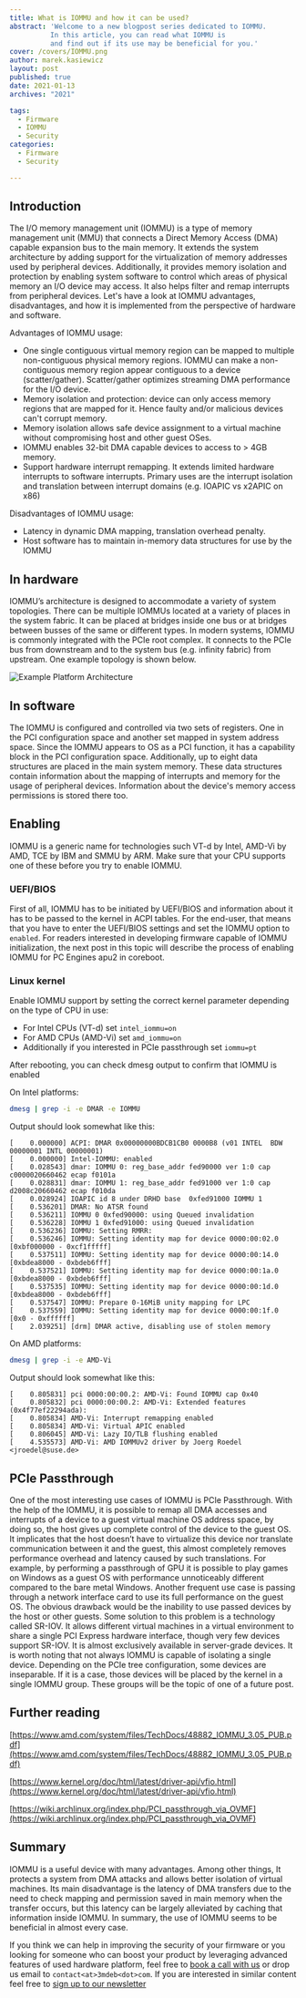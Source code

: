 ```yaml
---
title: What is IOMMU and how it can be used?
abstract: 'Welcome to a new blogpost series dedicated to IOMMU.
          In this article, you can read what IOMMU is
          and find out if its use may be beneficial for you.'
cover: /covers/IOMMU.png
author: marek.kasiewicz
layout: post
published: true
date: 2021-01-13
archives: "2021"

tags:
  - Firmware
  - IOMMU
  - Security
categories:
  - Firmware
  - Security

---
```


## Introduction

The I/O memory management unit (IOMMU) is a type of memory management unit (MMU)
that connects a Direct Memory Access (DMA) capable expansion bus to the main
memory. It extends the system architecture by adding support for the
virtualization of memory addresses used by peripheral devices. Additionally, it
provides memory isolation and protection by enabling system software to control
which areas of physical memory an I/O device may access. It also helps filter
and remap interrupts from peripheral devices. Let's have a look at IOMMU
advantages, disadvantages, and how it is implemented from the perspective of
hardware and software.

Advantages of IOMMU usage:

- One single contiguous virtual memory region can be mapped to multiple non-contiguous
physical memory regions. IOMMU can make a non-contiguous memory region appear
contiguous to a device (scatter/gather). Scatter/gather optimizes streaming DMA
performance for the I/O device.
- Memory isolation and protection: device can only access memory regions that
are mapped for it. Hence faulty and/or malicious devices can't corrupt memory.
- Memory isolation allows safe device assignment to a virtual machine without
compromising host and other guest OSes.
- IOMMU enables 32-bit DMA capable devices to access to > 4GB memory.
- Support hardware interrupt remapping. It extends limited hardware interrupts
to software interrupts. Primary uses are the interrupt isolation and translation
between interrupt domains (e.g. IOAPIC vs x2APIC on x86)

Disadvantages of IOMMU usage:

- Latency in dynamic DMA mapping, translation overhead penalty.
- Host software has to maintain in-memory data structures for use by the IOMMU

## In hardware

IOMMU’s architecture is designed to accommodate a variety of system topologies.
There can be multiple IOMMUs located at a variety of places in the system
fabric. It can be placed at bridges inside one bus or at bridges between busses
of the same or different types. In modern systems, IOMMU is commonly integrated
with the PCIe root complex. It connects to the PCIe bus from downstream and to
the system bus (e.g. infinity fabric) from upstream. One example topology is
shown below.

![Example Platform Architecture](/img/iommu.png) 

## In software

The IOMMU is configured and controlled via two sets of registers. One in the PCI
configuration space and another set mapped in system address space. Since the
IOMMU appears to OS as a PCI function, it has a capability block in the PCI
configuration space. Additionally, up to eight data structures are placed in the
main system memory. These data structures contain information about the mapping
of interrupts and memory for the usage of peripheral devices. Information about
the device's memory access permissions is stored there too.

## Enabling

IOMMU is a generic name for technologies such VT-d by Intel, AMD-Vi by AMD, TCE
by IBM and SMMU by ARM. Make sure that your CPU supports one of these before you
try to enable IOMMU.

### UEFI/BIOS

First of all, IOMMU has to be initiated by UEFI/BIOS and information about it
has to be passed to the kernel in ACPI tables. For the end-user, that means that
you have to enter the UEFI/BIOS settings and set the IOMMU option to `enabled`.
For readers interested in developing firmware capable of IOMMU initialization,
the next post in this topic will describe the process of enabling IOMMU for PC
Engines apu2 in coreboot.

### Linux kernel

Enable IOMMU support by setting the correct kernel parameter depending on the
type of CPU in use:

- For Intel CPUs (VT-d) set `intel_iommu=on`
- For AMD CPUs (AMD-Vi) set `amd_iommu=on`
- Additionally if you interested in PCIe passthrough set `iommu=pt`

After rebooting, you can check dmesg output to confirm that IOMMU is enabled

On Intel platforms:
```sh
dmesg | grep -i -e DMAR -e IOMMU
```
Output should look somewhat like this:
```
[    0.000000] ACPI: DMAR 0x00000000BDCB1CB0 0000B8 (v01 INTEL  BDW      00000001 INTL 00000001)
[    0.000000] Intel-IOMMU: enabled
[    0.028543] dmar: IOMMU 0: reg_base_addr fed90000 ver 1:0 cap c0000020660462 ecap f0101a
[    0.028831] dmar: IOMMU 1: reg_base_addr fed91000 ver 1:0 cap d2008c20660462 ecap f010da
[    0.028924] IOAPIC id 8 under DRHD base  0xfed91000 IOMMU 1
[    0.536201] DMAR: No ATSR found
[    0.536211] IOMMU 0 0xfed90000: using Queued invalidation
[    0.536228] IOMMU 1 0xfed91000: using Queued invalidation
[    0.536236] IOMMU: Setting RMRR:
[    0.536246] IOMMU: Setting identity map for device 0000:00:02.0 [0xbf000000 - 0xcf1fffff]
[    0.537511] IOMMU: Setting identity map for device 0000:00:14.0 [0xbdea8000 - 0xbdeb6fff]
[    0.537521] IOMMU: Setting identity map for device 0000:00:1a.0 [0xbdea8000 - 0xbdeb6fff]
[    0.537535] IOMMU: Setting identity map for device 0000:00:1d.0 [0xbdea8000 - 0xbdeb6fff]
[    0.537547] IOMMU: Prepare 0-16MiB unity mapping for LPC
[    0.537559] IOMMU: Setting identity map for device 0000:00:1f.0 [0x0 - 0xffffff]
[    2.039251] [drm] DMAR active, disabling use of stolen memory
```

On AMD platforms:
```sh
dmesg | grep -i -e AMD-Vi
```
Output should look somewhat like this:
```
[    0.805831] pci 0000:00:00.2: AMD-Vi: Found IOMMU cap 0x40
[    0.805832] pci 0000:00:00.2: AMD-Vi: Extended features (0x4f77ef22294ada):
[    0.805834] AMD-Vi: Interrupt remapping enabled
[    0.805834] AMD-Vi: Virtual APIC enabled
[    0.806045] AMD-Vi: Lazy IO/TLB flushing enabled
[    4.535573] AMD-Vi: AMD IOMMUv2 driver by Joerg Roedel <jroedel@suse.de>
```

## PCIe Passthrough

One of the most interesting use cases of IOMMU is PCIe Passthrough. With the
help of the IOMMU, it is possible to remap all DMA accesses and interrupts of a
device to a guest virtual machine OS address space, by doing so, the host gives
up complete control of the device to the guest OS. It implicates that the host
doesn’t have to virtualize this device nor translate communication between it
and the guest, this almost completely removes performance overhead and latency
caused by such translations. For example, by performing a passthrough of GPU it
is possible to play games on Windows as a guest OS with performance unnoticeably
different compared to the bare metal Windows. Another frequent use case is
passing through a network interface card to use its full performance on the
guest OS. The obvious drawback would be the inability to use passed devices by
the host or other guests. Some solution to this problem is a technology called
SR-IOV. It allows different virtual machines in a virtual environment to share a
single PCI Express hardware interface, though very few devices support SR-IOV.
It is almost exclusively available in server-grade devices. It is worth noting
that not always IOMMU is capable of isolating a single device. Depending on the
PCIe tree configuration, some devices are inseparable. If it is a case, those
devices will be placed by the kernel in a single IOMMU group. These groups will
be the topic of one of a future post.

## Further reading

[https://www.amd.com/system/files/TechDocs/48882_IOMMU_3.05_PUB.pdf](https://www.amd.com/system/files/TechDocs/48882_IOMMU_3.05_PUB.pdf)

[https://www.kernel.org/doc/html/latest/driver-api/vfio.html](https://www.kernel.org/doc/html/latest/driver-api/vfio.html)

[https://wiki.archlinux.org/index.php/PCI_passthrough_via_OVMF](https://wiki.archlinux.org/index.php/PCI_passthrough_via_OVMF)

## Summary

IOMMU is a useful device with many advantages. Among other things, It protects a
system from DMA attacks and allows better isolation of virtual machines. Its
main disadvantage is the latency of DMA transfers due to the need to check
mapping and permission saved in main memory when the transfer occurs, but this
latency can be largely alleviated by caching that information inside IOMMU. In
summary, the use of IOMMU seems to be beneficial in almost every case.

If you think we can help in improving the security of your firmware or you
looking for someone who can boost your product by leveraging advanced features
of used hardware platform, feel free to [book a call with us](https://calendly.com/3mdeb/consulting-remote-meeting)
or drop us email to `contact<at>3mdeb<dot>com`. If you are interested in similar
content feel free to [sign up to our newsletter](http://eepurl.com/doF8GX)
